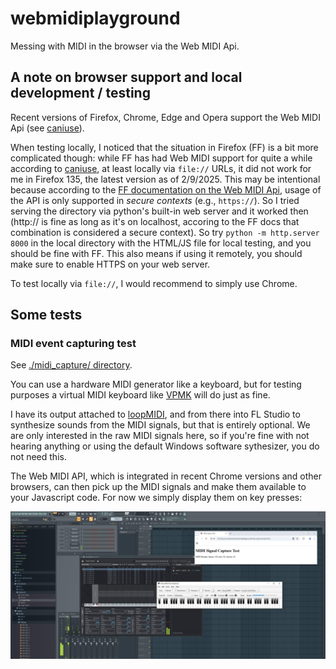 # webmidiplayground
Messing with MIDI in the browser via the Web MIDI Api.


## A note on browser support and local development / testing

Recent versions of Firefox, Chrome, Edge and Opera support the Web MIDI Api (see [caniuse](https://caniuse.com/midi)).

When testing locally, I noticed that the situation in Firefox (FF) is a bit more complicated though: while FF has had Web MIDI support for quite a while according to [caniuse](https://caniuse.com/midi), at least locally via `file://` URLs, it did not work for me in Firefox 135, the latest version as of 2/9/2025. This may be intentional because according to the [FF documentation on the Web MIDI Api](https://developer.mozilla.org/en-US/docs/Web/API/Web_MIDI_API), usage of the API is only supported in *secure contexts* (e.g., `https://`). So I tried serving the directory via python's built-in web server and it worked then (http:// is fine as long as it's on localhost, accoring to the FF docs that combination is considered a secure context). So try ```python -m http.server 8000``` in the local directory with the HTML/JS file for local testing, and you should be fine with FF. This also means if using it remotely, you should make sure to enable HTTPS on your web server.

To test locally via `file://`, I would recommend to simply use Chrome.


## Some tests


### MIDI event capturing test

See [./midi_capture/ directory](./midi_capture/).

You can use a hardware MIDI generator like a keyboard, but for testing purposes a virtual MIDI keyboard like [VPMK](https://vmpk.sourceforge.io/) will do just as fine.

I have its output attached to [loopMIDI](https://www.tobias-erichsen.de/software/loopmidi.html), and from there into FL Studio to synthesize sounds from the MIDI signals, but that is entirely optional. We are only interested in the raw MIDI signals here, so if you're fine with not hearing anything or using the default Windows software sythesizer, you do not need this.

The Web MIDI API, which is integrated in recent Chrome versions and other browsers, can then pick up the MIDI signals and make them available to your Javascript code. For now we simply display them on key presses:


![WebMIDI](./midi_capture/webmiditest.jpg)
